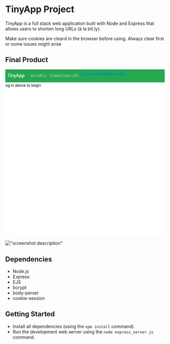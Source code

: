 # TinyApp Project

TinyApp is a full stack web application built with Node and Express that allows users to shorten long URLs (à la bit.ly).

Make sure cookies are cleard in the browser before using. Always clear first or some issues might arise

## Final Product

!["screenshot of app logged out"](https://github.com/isaiahmutekanga/tinyapp/blob/master/docs/tiny%20app%20logged%20out.png)

!["screenshot description"](#)

## Dependencies

- Node.js
- Express
- EJS
- bcrypt
- body-parser
- cookie-session

## Getting Started

- Install all dependencies (using the `npm install` command).
- Run the development web server using the `node express_server.js` command.
